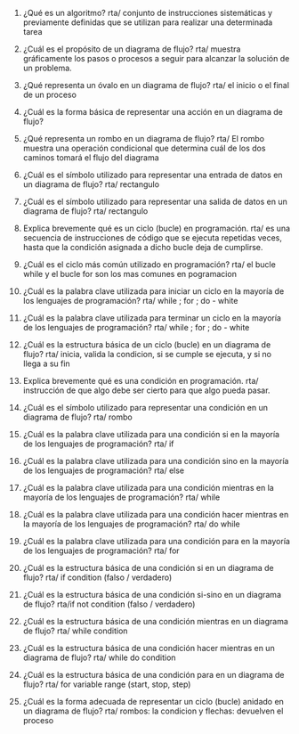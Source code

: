 1. ¿Qué es un algoritmo?
rta/ conjunto de instrucciones sistemáticas y previamente definidas que se utilizan para realizar una determinada tarea

2. ¿Cuál es el propósito de un diagrama de flujo?
rta/  muestra gráficamente los pasos o procesos a seguir para alcanzar la solución de un problema. 

3. ¿Qué representa un óvalo en un diagrama de flujo?
rta/ el inicio o el final de un proceso
4. ¿Cuál es la forma básica de representar una acción en un diagrama de flujo?
5. ¿Qué representa un rombo en un diagrama de flujo?
rta/ El rombo muestra una operación condicional que determina cuál de los dos caminos tomará el flujo del diagrama
6. ¿Cuál es el símbolo utilizado para representar una entrada de datos en un diagrama de flujo?
rta/ rectangulo 
7. ¿Cuál es el símbolo utilizado para representar una salida de datos en un diagrama de flujo?
rta/ rectangulo
8. Explica brevemente qué es un ciclo (bucle) en programación.
rta/ es una secuencia de instrucciones de código que se ejecuta repetidas veces, hasta que la condición asignada a dicho bucle deja de cumplirse.
9. ¿Cuál es el ciclo más común utilizado en programación?
rta/  el bucle while y el bucle for son los mas comunes en pogramacion
10. ¿Cuál es la palabra clave utilizada para iniciar un ciclo en la mayoría de los lenguajes de programación?
rta/ while ; for ; do - white
11. ¿Cuál es la palabra clave utilizada para terminar un ciclo en la mayoría de los lenguajes de programación?
rta/ while ; for ; do - white
12. ¿Cuál es la estructura básica de un ciclo (bucle) en un diagrama de flujo?
rta/ inicia, valida la condicion, si se cumple se ejecuta, y si no llega a su fin 
13. Explica brevemente qué es una condición en programación.
rta/ instrucción de que algo debe ser cierto para que algo pueda pasar.
14. ¿Cuál es el símbolo utilizado para representar una condición en un diagrama de flujo?
rta/ rombo
15. ¿Cuál es la palabra clave utilizada para una condición si en la mayoría de los lenguajes de programación?
rta/ if
16. ¿Cuál es la palabra clave utilizada para una condición sino en la mayoría de los lenguajes de programación?
rta/ else 
17. ¿Cuál es la palabra clave utilizada para una condición mientras en la mayoría de los lenguajes de programación?
rta/ while 
18. ¿Cuál es la palabra clave utilizada para una condición hacer mientras en la mayoría de los lenguajes de programación?
rta/ do while 
19. ¿Cuál es la palabra clave utilizada para una condición para en la mayoría de los lenguajes de programación?
rta/ for
20. ¿Cuál es la estructura básica de una condición si en un diagrama de flujo?
rta/ if condition (falso / verdadero)
21. ¿Cuál es la estructura básica de una condición si-sino en un diagrama de flujo?
rta/if not condition (falso / verdadero)
22. ¿Cuál es la estructura básica de una condición mientras en un diagrama de flujo?
rta/ while condition
23. ¿Cuál es la estructura básica de una condición hacer mientras en un diagrama de flujo?
rta/ while do condition
24. ¿Cuál es la estructura básica de una condición para en un diagrama de flujo?
rta/ for variable range (start, stop, step)
25. ¿Cuál es la forma adecuada de representar un ciclo (bucle) anidado en un diagrama de flujo?
rta/ rombos: la condicion y flechas: devuelven el proceso 